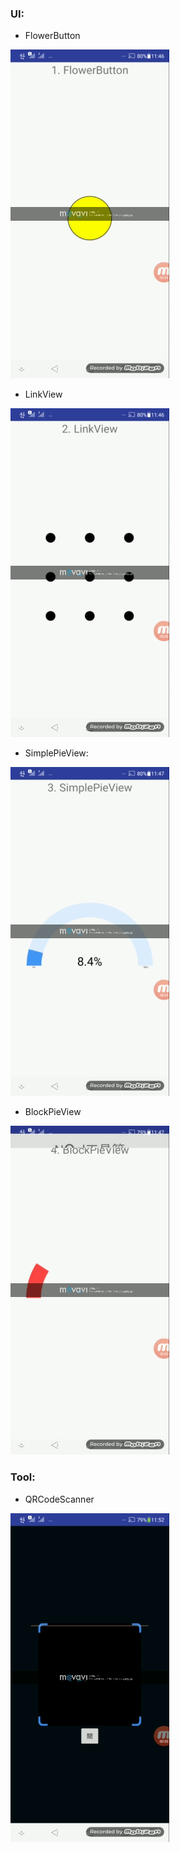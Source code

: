 
### UI:

- FlowerButton

![1. FlowerButton](https://github.com/noel77543/Images-Gifs/blob/master/FlowerButton.gif)


- LinkView

![2. LinkView](https://github.com/noel77543/Images-Gifs/blob/master/LinkView.gif)


- SimplePieView:

![3. SimplePieView](https://github.com/noel77543/Images-Gifs/blob/master/SimplePieView.gif)


- BlockPieView

![4. BlockPieView](https://github.com/noel77543/Images-Gifs/blob/master/BlockPieView.gif)




### Tool:

- QRCodeScanner

![1. QRCodeScanner](https://github.com/noel77543/Images-Gifs/blob/master/QRCodeScanner.gif)

